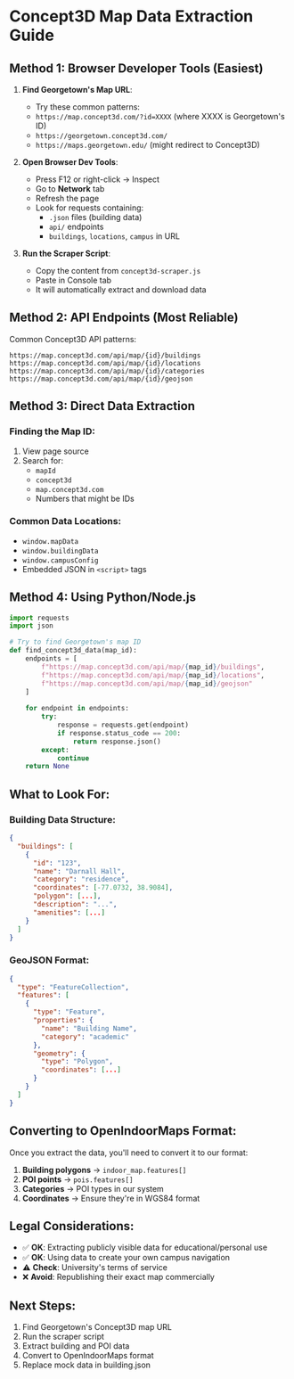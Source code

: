 # Concept3D Map Data Extraction Guide

## Method 1: Browser Developer Tools (Easiest)

1. **Find Georgetown's Map URL**:
   - Try these common patterns:
   - `https://map.concept3d.com/?id=XXXX` (where XXXX is Georgetown's ID)
   - `https://georgetown.concept3d.com/`
   - `https://maps.georgetown.edu/` (might redirect to Concept3D)

2. **Open Browser Dev Tools**:
   - Press F12 or right-click → Inspect
   - Go to **Network** tab
   - Refresh the page
   - Look for requests containing:
     - `.json` files (building data)
     - `api/` endpoints
     - `buildings`, `locations`, `campus` in URL

3. **Run the Scraper Script**:
   - Copy the content from `concept3d-scraper.js`
   - Paste in Console tab
   - It will automatically extract and download data

## Method 2: API Endpoints (Most Reliable)

Common Concept3D API patterns:
```
https://map.concept3d.com/api/map/{id}/buildings
https://map.concept3d.com/api/map/{id}/locations  
https://map.concept3d.com/api/map/{id}/categories
https://map.concept3d.com/api/map/{id}/geojson
```

## Method 3: Direct Data Extraction

### Finding the Map ID:
1. View page source
2. Search for:
   - `mapId`
   - `concept3d`
   - `map.concept3d.com`
   - Numbers that might be IDs

### Common Data Locations:
- `window.mapData`
- `window.buildingData`
- `window.campusConfig`
- Embedded JSON in `<script>` tags

## Method 4: Using Python/Node.js

```python
import requests
import json

# Try to find Georgetown's map ID
def find_concept3d_data(map_id):
    endpoints = [
        f"https://map.concept3d.com/api/map/{map_id}/buildings",
        f"https://map.concept3d.com/api/map/{map_id}/locations",
        f"https://map.concept3d.com/api/map/{map_id}/geojson"
    ]
    
    for endpoint in endpoints:
        try:
            response = requests.get(endpoint)
            if response.status_code == 200:
                return response.json()
        except:
            continue
    return None
```

## What to Look For:

### Building Data Structure:
```json
{
  "buildings": [
    {
      "id": "123",
      "name": "Darnall Hall",
      "category": "residence",
      "coordinates": [-77.0732, 38.9084],
      "polygon": [...],
      "description": "...",
      "amenities": [...]
    }
  ]
}
```

### GeoJSON Format:
```json
{
  "type": "FeatureCollection",
  "features": [
    {
      "type": "Feature",
      "properties": {
        "name": "Building Name",
        "category": "academic"
      },
      "geometry": {
        "type": "Polygon",
        "coordinates": [...]
      }
    }
  ]
}
```

## Converting to OpenIndoorMaps Format:

Once you extract the data, you'll need to convert it to our format:

1. **Building polygons** → `indoor_map.features[]`
2. **POI points** → `pois.features[]`
3. **Categories** → POI types in our system
4. **Coordinates** → Ensure they're in WGS84 format

## Legal Considerations:

- ✅ **OK**: Extracting publicly visible data for educational/personal use
- ✅ **OK**: Using data to create your own campus navigation
- ⚠️ **Check**: University's terms of service
- ❌ **Avoid**: Republishing their exact map commercially

## Next Steps:

1. Find Georgetown's Concept3D map URL
2. Run the scraper script
3. Extract building and POI data
4. Convert to OpenIndoorMaps format
5. Replace mock data in building.json
